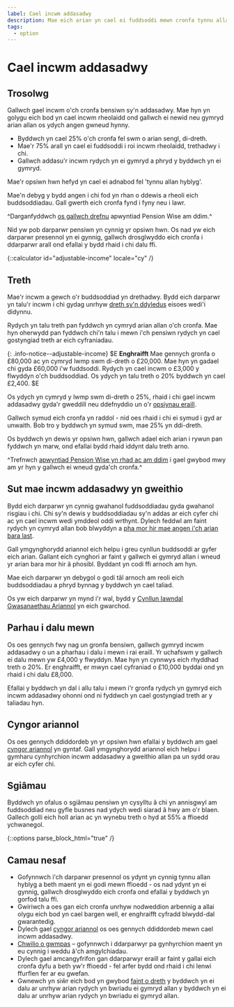 ```yaml
---
label: Cael incwm addasadwy
description: Mae eich arian yn cael ei fuddsoddi mewn cronfa tynnu allan hyblyg i roi incwm rheolaidd i chi gyda'r opsiwn o gymryd arian allan pan rydych angen gwneud hynny.
tags:
  - option
---
```


# Cael incwm addasadwy

## Trosolwg

Gallwch gael incwm o'ch cronfa bensiwn sy'n addasadwy. Mae hyn yn golygu eich bod yn cael incwm rheolaidd ond gallwch ei newid neu gymryd arian allan os ydych angen gwneud hynny.

- Byddwch yn cael 25% o'ch cronfa fel swm o arian sengl, di-dreth.
- Mae'r 75% arall yn cael ei fuddsoddi i roi incwm rheolaidd, trethadwy i chi.
- Gallwch addasu'r incwm rydych yn ei gymryd a phryd y byddwch yn ei gymryd.

Mae'r opsiwn hwn hefyd yn cael ei adnabod fel 'tynnu allan hyblyg'.

Mae'n debyg y bydd angen i chi fod yn rhan o ddewis a rheoli eich buddsoddiadau. Gall gwerth eich cronfa fynd i fyny neu i lawr.

^Darganfyddwch [os gallwch drefnu](/cy/pension-type-tool) apwyntiad Pension Wise am ddim.^

Nid yw pob darparwr pensiwn yn cynnig yr opsiwn hwn. Os nad yw eich darparwr presennol yn ei gynnig, gallwch drosglwyddo eich cronfa i ddarparwr arall ond efallai y bydd rhaid i chi dalu ffi.

{::calculator id="adjustable-income" locale="cy" /}

## Treth

Mae'r incwm a gewch o'r buddsoddiad yn drethadwy. Bydd eich darparwr yn talu'r incwm i chi gydag unrhyw [dreth sy'n ddyledus](/cy/tax) eisoes wedi'i didynnu.

Rydych yn talu treth pan fyddwch yn cymryd arian allan o'ch cronfa. Mae hyn oherwydd pan fyddwch chi'n talu i mewn i'ch pensiwn rydych yn cael gostyngiad treth ar eich cyfraniadau.

{: .info-notice--adjustable-income}
$E
**Enghraifft**
Mae gennych gronfa o £80,000 ac yn cymryd lwmp swm di-dreth o £20,000. Mae hyn yn gadael chi gyda £60,000 i'w fuddsoddi. Rydych yn cael incwm o £3,000 y flwyddyn o'ch buddsoddiad. Os ydych yn talu treth o 20% byddwch yn cael £2,400.
$E

Os ydych yn cymryd y lwmp swm di-dreth o 25%, rhaid i chi gael incwm addasadwy gyda'r gweddill neu ddefnyddio un o'r [opsiynau eraill](/cy/pension-pot-options).

Gallwch symud eich cronfa yn raddol - nid oes rhaid i chi ei symud i gyd ar unwaith. Bob tro y byddwch yn symud swm, mae 25% yn ddi-dreth.

Os byddwch yn dewis yr opsiwn hwn, gallwch adael eich arian i rywun pan fyddwch yn marw, ond efallai bydd rhaid iddynt dalu treth arno.

^Trefnwch [apwyntiad Pension Wise yn rhad ac am ddim](/cy/appointments?icn=book-appointment&amp;ici=bottom-adjustable-income) i gael gwybod mwy am yr hyn y gallwch ei wneud gyda'ch cronfa.^

## Sut mae incwm addasadwy yn gweithio

Bydd eich darparwr yn cynnig gwahanol fuddsoddiadau gyda gwahanol risgiau i chi. Chi sy'n dewis y buddsoddiadau sy'n addas ar eich cyfer chi ac yn cael incwm wedi ymddeol oddi wrthynt. Dylech feddwl am faint rydych yn cymryd allan bob blwyddyn a [pha mor hir mae angen i'ch arian bara last](/cy/making-money-last).

Gall ymgynghorydd ariannol eich helpu i greu cynllun buddsoddi ar gyfer eich arian. Gallant eich cynghori ar faint y gallwch ei gymryd allan i wneud yr arian bara mor hir â phosibl. Byddant yn codi ffi arnoch am hyn.

Mae eich darparwr yn debygol o godi tâl arnoch am reoli eich buddsoddiadau a phryd bynnag y byddwch yn cael taliad.

Os yw eich darparwr yn mynd i'r wal, bydd y [Cynllun Iawndal Gwasanaethau Ariannol](/cy/protection) yn eich gwarchod.

## Parhau i dalu mewn

Os oes gennych fwy nag un gronfa bensiwn, gallwch gymryd incwm addasadwy o un a pharhau i dalu i mewn i rai eraill. Yr uchafswm y gallwch ei dalu mewn yw £4,000 y flwyddyn.
Mae hyn yn cynnwys eich rhyddhad treth o 20%. Er enghraifft, er mwyn cael cyfraniad o £10,000 byddai ond yn rhaid i chi dalu £8,000.

Efallai y byddwch yn dal i allu talu i mewn i'r gronfa rydych yn gymryd eich incwm addasadwy ohonni ond ni fyddwch yn cael gostyngiad treth ar y taliadau hyn.

## Cyngor ariannol

Os oes gennych ddiddordeb yn yr opsiwn hwn efallai y byddwch am gael [cyngor ariannol](/cy/financial-advice) yn gyntaf. Gall ymgynghorydd ariannol eich helpu i gymharu cynhyrchion incwm addasadwy a gweithio allan pa un sydd orau ar eich cyfer chi.

## Sgiâmau

Byddwch yn ofalus o sgiâmau pensiwn yn cysylltu â chi yn annisgwyl am fuddsoddiad neu gyfle busnes nad ydych wedi siarad â hwy am o'r blaen. Gallech golli eich holl arian ac yn wynebu treth o hyd at 55% a ffioedd ychwanegol.

{::options parse_block_html="true" /}
<div class="next-steps next-steps--adjustable-income">

## Camau nesaf

- Gofynnwch i'ch darparwr presennol os ydynt yn cynnig tynnu allan hyblyg a beth maent yn ei godi mewn ffioedd - os nad ydynt yn ei gynnig, gallwch drosglwyddo eich cronfa ond efallai y byddwch yn gorfod talu ffi.
- Gwiriwch a oes gan eich cronfa unrhyw nodweddion arbennig a allai olygu eich bod yn cael bargen well, er enghraifft cyfradd blwydd-dal gwarantedig.
- Dylech gael [cyngor ariannol](/cy/financial-advice) os oes gennych ddiddordeb mewn cael incwm addasadwy.
- [Chwilio o gwmpas](/cy/shop-around) – gofynnwch i ddarparwyr pa gynhyrchion maent yn eu cynnig i weddu â'ch amgylchiadau.
- Dylech gael amcangyfrifon gan ddarparwyr eraill ar faint y gallai eich cronfa dyfu a beth yw'r ffioedd - fel arfer bydd ond rhaid i chi lenwi ffurflen fer ar eu gwefan.
- Gwnewch yn siŵr eich bod yn gwybod [faint o dreth](/cy/tax) y byddwch yn ei dalu ar unrhyw arian rydych yn bwriadu ei gymryd allan y byddwch yn ei dalu ar unrhyw arian rydych yn bwriadu ei gymryd allan.

</div>
